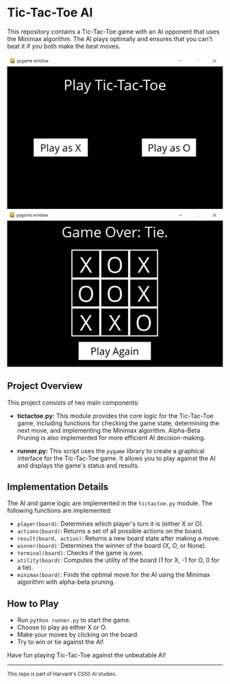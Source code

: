 # Tic-Tac-Toe AI

This repository contains a Tic-Tac-Toe game with an AI opponent that uses the Minimax algorithm. The AI plays optimally and ensures that you can't beat it if you both make the best moves.

![Main Screen](main_screen.png) ![Game Over Screen](game_over.png)


## Project Overview

This project consists of two main components:

- **tictactoe.py:** This module provides the core logic for the Tic-Tac-Toe game, including functions for checking the game state, determining the next move, and implementing the Minimax algorithm. Alpha-Beta Pruning is also implemented for more efficient AI decision-making.

- **runner.py:** This script uses the `pygame` library to create a graphical interface for the Tic-Tac-Toe game. It allows you to play against the AI and displays the game's status and results.

## Implementation Details

The AI and game logic are implemented in the `tictactoe.py` module. The following functions are implemented:

- `player(board)`: Determines which player's turn it is (either X or O).
- `actions(board)`: Returns a set of all possible actions on the board.
- `result(board, action)`: Returns a new board state after making a move.
- `winner(board)`: Determines the winner of the board (X, O, or None).
- `terminal(board)`: Checks if the game is over.
- `utility(board)`: Computes the utility of the board (1 for X, -1 for O, 0 for a tie).
- `minimax(board)`: Finds the optimal move for the AI using the Minimax algorithm with alpha-beta pruning.

## How to Play

- Run `python runner.py` to start the game.
- Choose to play as either X or O.
- Make your moves by clicking on the board.
- Try to win or tie against the AI!

Have fun playing Tic-Tac-Toe against the unbeatable AI!

------------

<sup>This repo is part of Harvard's CS50 AI studies.</sup>
